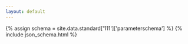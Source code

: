 ```yaml
---
layout: default
---
```


{% assign schema = site.data.standard['111']['parameterschema'] %}
{% include json_schema.html %}
